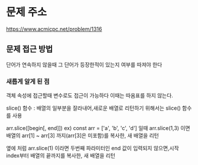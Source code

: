 # 문제 주소 
https://www.acmicpc.net/problem/1316

## 문제 접근 방법 
단어가 연속하지 않을때 그 단어가 등장한적이 있는지 여부를 따져야 한다

### 새롭게 알게 된 점
객체 속성에 접근할때 변수로도 접근이 가능하다 이때는 따옴표를 하지 않는다.

slice() 함수 : 배열의 일부분을 잘라내어,새로운 배열로 리턴하기 위해서는 slice() 함수를 사용 

arr.slice([begin[, end]])    ex) const arr = ['a', 'b', 'c', 'd'] 일때 
arr.slice(1,3) 이면 배열의 arr[1] ~ arr[3] 까지(arr[3]은 미포함)를 복사한, 새 배열을 리턴

옆에 처럼 arr.slice(1) 이라면 두번째 파라미터인 end 값이 입력되지 않으면,시작 index부터 배열의 끝까지를 복사한, 새 배열을 리턴

